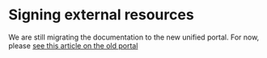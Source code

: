 ﻿# Signing external resources

We are still migrating the documentation to the new unified portal. For now, please
[see this article on the old portal](http://pki.lacunasoftware.com/Help/html/10f6f458-7546-4c73-b967-2b327781b1b3.htm)

